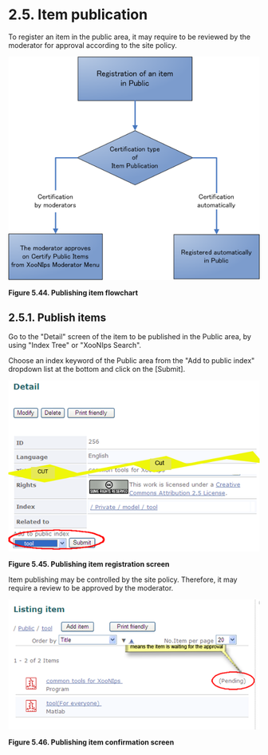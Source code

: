 # 2.5. Item publication

To register an item in the public area, it may require to be reviewed by the moderator for approval according to the site policy.

![Publishing item flowchart](../../../.gitbook/assets/xoonips-operate42.png)

**Figure 5.44. Publishing item flowchart**

## 2.5.1. Publish items <a id="2-5-1-publish-items"></a>

Go to the "Detail" screen of the item to be published in the Public area, by using "Index Tree" or "XooNIps Search".

Choose an index keyword of the Public area from the "Add to public index" dropdown list at the bottom and click on the \[Submit\].

![Publishing item registration screen](../../../.gitbook/assets/xoonips-operate43.png)

**Figure 5.45. Publishing item registration screen**

Item publishing may be controlled by the site policy. Therefore, it may require a review to be approved by the moderator.

![Publishing item confirmation screen](../../../.gitbook/assets/xoonips-operate44.png)

**Figure 5.46. Publishing item confirmation screen**

